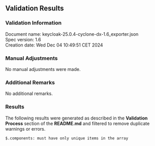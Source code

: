 ## Validation Results

### Validation Information

Document name: keycloak-25.0.4-cyclone-dx-1.6_exporter.json <br>
Spec version: 1.6 <br>
Creation date: Wed Dec 04 10:49:51 CET 2024 <br>

### Manual Adjustments

No manual adjustments were made.

### Additional Remarks

No additional remarks.

### Results
The following results were generated as described in the **Validation Process** section
of the **README.md** and filtered to remove duplicate warnings or errors.

```
$.components: must have only unique items in the array
```
